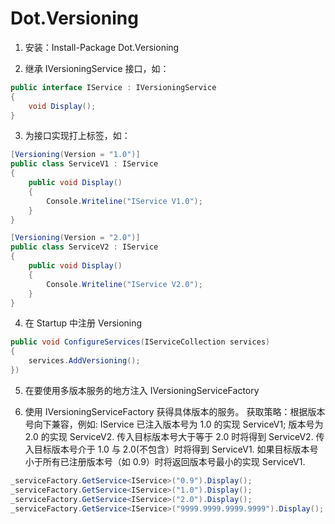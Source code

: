 # Dot.Versioning


1. 安装：Install-Package Dot.Versioning

2. 继承 IVersioningService 接口，如：
```C#
public interface IService : IVersioningService
{
    void Display();
}
```

3. 为接口实现打上标签，如：
```C#
[Versioning(Version = "1.0")]
public class ServiceV1 : IService
{
    public void Display()
    {
        Console.Writeline("IService V1.0");
    }
}

[Versioning(Version = "2.0")]
public class ServiceV2 : IService
{
    public void Display()
    {
        Console.Writeline("IService V2.0");
    }
}
```

4. 在 Startup 中注册 Versioning
```C#
public void ConfigureServices(IServiceCollection services)
{
    services.AddVersioning();
})
```

5. 在要使用多版本服务的地方注入 IVersioningServiceFactory

6. 使用 IVersioningServiceFactory 获得具体版本的服务。
获取策略：根据版本号向下兼容，例如:
IService 已注入版本号为 1.0 的实现 ServiceV1; 版本号为 2.0 的实现 ServiceV2.
传入目标版本号大于等于 2.0 时将得到 ServiceV2.
传入目标版本号介于 1.0 与 2.0(不包含）时将得到 ServiceV1.
如果目标版本号小于所有已注册版本号（如 0.9）时将返回版本号最小的实现 ServiceV1.
```C#
_serviceFactory.GetService<IService>("0.9").Display();
_serviceFactory.GetService<IService>("1.0").Display();
_serviceFactory.GetService<IService>("2.0").Display();
_serviceFactory.GetService<IService>("9999.9999.9999.9999").Display();
```
